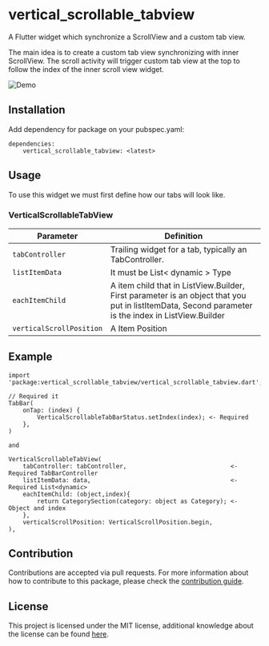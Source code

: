 # vertical_scrollable_tabview

A Flutter widget which synchronize a ScrollView and a custom tab view.

The main idea is to create a custom tab view synchronizing with inner ScrollView. The scroll activity will trigger custom tab view at the top to follow the index of the inner scroll view widget.


![Demo](https://github.com/wayne900204/vertical_scrollable_tabview/blob/main/demo.gif)

## Installation
Add dependency for package on your pubspec.yaml:

    dependencies:
	    vertical_scrollable_tabview: <latest>

## Usage
To use this widget we must first define how our tabs will look like.
### VerticalScrollableTabView
|Parameter| Definition |
|--|--|
| `tabController` |Trailing widget for a tab, typically an TabController.|
| `listItemData`| It must be List< dynamic > Type|
| `eachItemChild`| A item child that in ListView.Builder, First parameter is an object that you put in listItemData, Second parameter is the index in ListView.Builder |
| `verticalScrollPosition`| A Item Position |

## Example

    import 'package:vertical_scrollable_tabview/vertical_scrollable_tabview.dart';
    
    // Required it
    TabBar(
        onTap: (index) {
            VerticalScrollableTabBarStatus.setIndex(index); <- Required 
        },
    )
    
    and

    VerticalScrollableTabView(
        tabController: tabController,                             <- Required TabBarController
        listItemData: data,                                       <- Required List<dynamic>
        eachItemChild: (object,index){
            return CategorySection(category: object as Category); <- Object and index
        },
        verticalScrollPosition: VerticalScrollPosition.begin,
    ),



## Contribution
Contributions are accepted via pull requests. For more information about how to contribute to this package, please check the [contribution guide](https://github.com/wayne900204/vertical_scrollable_tabview/blob/main/CONTRIBUTION.md).

## License
This project is licensed under the MIT license, additional knowledge about the license can be found [here](https://github.com/wayne900204/vertical_scrollable_tabview/blob/main/LICENSE).

